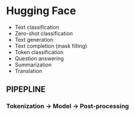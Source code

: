 # Hugging Face
- Text classification
- Zero-shot classification
- Text generation
- Text completion (mask filling)
- Token classification
- Question answering
- Summarization
- Translation


## **PIPEPLINE**

###  **Tokenization -> Model -> Post-processing**
